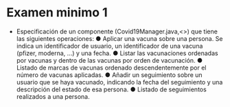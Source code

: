 # Examen minimo 1
- Especificación de un componente (Covid19Manager.java,<<interfaz>>) que tiene las
siguientes operaciones:
● Aplicar una vacuna sobre una persona. Se indica un identificador de usuario, un
identificador de una vacuna (pfizer, moderna, ...) y una fecha.
● Listar las vacunaciones ordenadas por vacunas y dentro de las vacunas por
orden de vacunación.
● Listado de marcas de vacunas ordenado descendentemente por el número de
vacunas aplicadas.
● Añadir un seguimiento sobre un usuario que se haya vacunado, indicando la
fecha del seguimiento y una descripción del estado de esa persona.
● Listado de seguimientos realizados a una persona.
